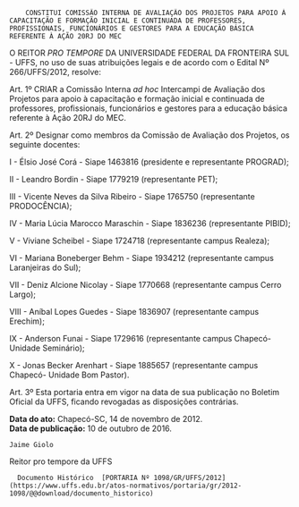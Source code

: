         CONSTITUI COMISSÃO INTERNA DE AVALIAÇÃO DOS PROJETOS PARA APOIO À CAPACITAÇÃO E FORMAÇÃO INICIAL E CONTINUADA DE PROFESSORES, PROFISSIONAIS, FUNCIONÁRIOS E GESTORES PARA A EDUCAÇÃO BÁSICA REFERENTE À AÇÃO 20RJ DO MEC  

O REITOR *PRO TEMPORE* DA UNIVERSIDADE FEDERAL DA FRONTEIRA SUL - UFFS, no uso de suas atribuições legais e de acordo com o Edital Nº 266/UFFS/2012, resolve:

 Art. 1º CRIAR a Comissão Interna *ad hoc* Intercampi de Avaliação dos Projetos para apoio à capacitação e formação inicial e continuada de professores, profissionais, funcionários e gestores para a educação básica referente à Ação 20RJ do MEC.

 Art. 2º Designar como membros da Comissão de Avaliação dos Projetos, os seguinte docentes:

 I - Élsio José Corá - Siape 1463816 (presidente e representante PROGRAD);

 II - Leandro Bordin - Siape 1779219 (representante PET);

 III - Vicente Neves da Silva Ribeiro - Siape 1765750 (representante PRODOCÊNCIA);

 IV - Maria Lúcia Marocco Maraschin - Siape 1836236 (representante PIBID);

 V - Viviane Scheibel - Siape 1724718 (representante campus Realeza);

 VI - Mariana Boneberger Behm - Siape 1934212 (representante campus Laranjeiras do Sul);

 VII - Deniz Alcione Nicolay - Siape 1770668 (representante campus Cerro Largo);

 VIII - Aníbal Lopes Guedes - Siape 1836907 (representante campus Erechim);

 IX - Anderson Funai - Siape 1729616 (representante campus Chapecó- Unidade Seminário);

 X - Jonas Becker Arenhart - Siape 1885657 (representante campus Chapecó- Unidade Bom Pastor).

 Art. 3º Esta portaria entra em vigor na data de sua publicação no Boletim Oficial da UFFS, ficando revogadas as disposições contrárias.

  

   **Data do ato:** Chapecó-SC, 14 de novembro de 2012.   
 **Data de publicação:**  10 de outubro de 2016. 

    Jaime Giolo   
 Reitor pro tempore da UFFS 

      Documento Histórico  [PORTARIA Nº 1098/GR/UFFS/2012](https://www.uffs.edu.br/atos-normativos/portaria/gr/2012-1098/@@download/documento_historico)     
      
